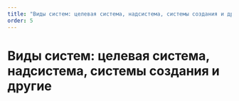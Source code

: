 ```yaml
---
title: "Виды систем: целевая система, надсистема, системы создания и другие"
order: 5
---
```


# Виды систем: целевая система, надсистема, системы создания и другие

